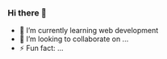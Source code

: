 ### Hi there 👋

- 🌱 I’m currently learning web development
- 👯 I’m looking to collaborate on ...
- ⚡ Fun fact: ...

